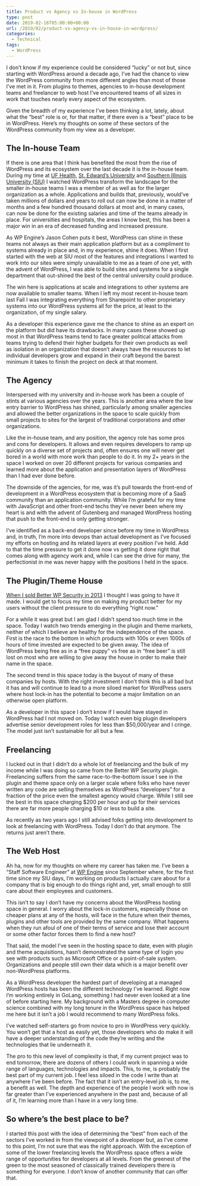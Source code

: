 ```yaml
---
title: Product vs Agency vs In-house in WordPress
type: post
date: 2019-02-16T05:00:00+00:00
url: /2019/02/product-vs-agency-vs-in-house-in-wordpress/
categories:
  - Technical
tags:
  - WordPress
---
```


I don’t know if my experience could be considered “lucky” or not but, since starting with WordPress around a decade ago, I’ve had the chance to view the WordPress community from more different angles than most of those I’ve met in it. From plugins to themes, agencies to in-house development teams and freelancer to web host I’ve encountered teams of all sizes in work that touches nearly every aspect of the ecosystem.

Given the breadth of my experience I’ve been thinking a lot, lately, about what the “best” role is or, for that matter, if there even is a “best” place to be in WordPress. Here’s my thoughts on some of these sectors of the WordPress community from my view as a developer.

## The In-house Team

If there is one area that I think has benefited the most from the rise of WordPress and its ecosystem over the last decade it is the in-house team. During my time at [UF Health][1], [St. Edward’s University][2] and [Southern Illinois University (SIU)][3] I watched WordPress transform the landscape for the smaller in-house teams I was a member of as well as for the larger organization as a whole. Applications and builds that, previously, would’ve taken millions of dollars and years to roll out can now be done in a matter of months and a few hundred thousand dollars at most and, in many cases, can now be done for the existing salaries and time of the teams already in place. For universities and hospitals, the areas I know best, this has been a major win in an era of decreased funding and increased pressure.

As WP Engine’s Jason Cohen puts it best, WordPress can shine in these teams not always as their main application platform but as a compliment to systems already in place and, in my experience, shine it does. When I first started with the web at SIU most of the features and integrations I wanted to work into our sites were simply unavailable to me as a team of one yet, with the advent of WordPress, I was able to build sites and systems for a single department that out-shined the best of the central university could produce.

The win here is applications at scale and integrations to other systems are now available to smaller teams. When I left my most recent in-house team last Fall I was integrating everything from Sharepoint to other proprietary systems into our WordPress systems all for the price, at least to the organization, of my single salary.

As a developer this experience gave me the chance to shine as an expert on the platform but did have its drawbacks. In many cases these showed up most in that WordPress teams tend to face greater political attacks from teams trying to defend their higher budgets for their own products as well as isolation in an organization that doesn’t always have the resources to let individual developers grow and expand in their craft beyond the barest minimum it takes to finish the project on deck at that moment.

## The Agency

Interspersed with my university and in-house work has been a couple of stints at various agencies over the years. This is another area where the low entry barrier to WordPress has shined, particularly among smaller agencies and allowed the better organizations in the space to scale quickly from small projects to sites for the largest of traditional corporations and other organizations.

Like the in-house team, and any position, the agency role has some pros and cons for developers. It allows and even requires developers to ramp up quickly on a diverse set of projects and, often ensures one will never get bored in a world with more work than people to do it. In my 2+ years in the space I worked on over 20 different projects for various companies and learned more about the application and presentation layers of WordPress than I had ever done before.

The downside of the agencies, for me, was it’s pull towards the front-end of development in a WordPress ecosystem that is becoming more of a SaaS community than an application community. While I’m grateful for my time with JavaScript and other front-end techs they’ve never been where my heart is and with the advent of Gutenberg and managed WordPress hosting that push to the front-end is only getting stronger.

I’ve identified as a back-end developer since before my time in WordPress and, in truth, I’m more into devops than actual development as I’ve focused my efforts on hosting and its related layers at every position I’ve held. Add to that the time pressure to get it done now vs getting it done right that comes along with agency work and, while I can see the drive for many, the perfectionist in me was never happy with the positions I held in the space.

## The Plugin/Theme House

[When I sold Better WP Security in 2013][4] I thought I was going to have it made. I would get to focus my time on making my product better for my users without the client pressure to do everything “right now.”

For a while it was great but I am glad I didn’t spend too much time in the space. Today I watch two trends emerging in the plugin and theme markets, neither of which I believe are healthy for the independence of the space. First is the race to the bottom in which products with 100s or even 1000s of hours of time invested are expected to be given away. The idea of WordPress being free as in a “free puppy” vs free as in “free beer” is still lost on most who are willing to give away the house in order to make their name in the space.

The second trend in this space today is the buyout of many of these companies by hosts. With the right investment I don’t think this is all bad but it has and will continue to lead to a more siloed market for WordPress users where host lock-in has the potential to become a major limitation on an otherwise open platform.

As a developer in this space I don’t know if I would have stayed in WordPress had I not moved on. Today I watch even big plugin developers advertise senior development roles for less than $50,000/year and I cringe. The model just isn’t sustainable for all but a few.

## Freelancing

I lucked out in that I didn’t do a whole lot of freelancing and the bulk of my income while I was doing so came from the Better WP Security plugin. Freelancing suffers from the same race-to-the-bottom issue I see in the plugin and theme space only on a larger scale where folks who have never written any code are selling themselves as WordPress “developers” for a fraction of the price even the smallest agency would charge. While I still see the best in this space charging $200 per hour and up for their services there are far more people charging $10 or less to build a site.

As recently as two years ago I still advised folks getting into development to look at freelancing with WordPress. Today I don’t do that anymore. The returns just aren’t there.

## The Web Host

Ah ha, now for my thoughts on where my career has taken me. I’ve been a “Staff Software Engineer” at [WP Engine][5] since September where, for the first time since my SIU days, I’m working on products I actually care about for a company that is big enough to do things right and, yet, small enough to still care about their employees and customers.

This isn’t to say I don’t have my concerns about the WordPress hosting space in general. I worry about the lock-in customers, especially those on cheaper plans at any of the hosts, will face in the future when their themes, plugins and other tools are provided by the same company. What happens when they run afoul of one of their terms of service and lose their account or some other factor forces them to find a new host?

That said, the model I’ve seen in the hosting space to date, even with plugin and theme acquisitions, hasn’t demonstrated the same type of login you see with products such as Microsoft Office or a point-of-sale system. Organizations and people still own their data which is a major benefit over non-WordPress platforms.

As a WordPress developer the hardest part of developing at a managed WordPress hosts has been the different technology I’ve learned. Right now I’m working entirely in GoLang, something I had never even looked at a line of before starting here. My background with a Masters degree in computer science combined with my long tenure in the WordPress space has helped me here but it isn’t a job I would recommend to many WordPress folks.

I’ve watched self-starters go from novice to pro in WordPress very quickly. You won’t get that a host as easily yet, those developers who do make it will have a deeper understanding of the code they’re writing and the technologies that lie underneath it.

The pro to this new level of complexity is that, if my current project was to end tomorrow, there are dozens of others I could work in spanning a wide range of languages, technologies and impacts. This, to me, is probably the best part of my current job. I feel less siloed in the code I write than at anywhere I’ve been before. The fact that it isn’t an entry-level job is, to me, a benefit as well. The depth and experience of the people I work with now is far greater than I’ve experienced anywhere in the past and, because of all of it, I’m learning more than I have in a very long time.

## So where’s the best place to be?

I started this post with the idea of determining the “best” from each of the sectors I’ve worked in from the viewpoint of a developer but, as I’ve come to this point, I’m not sure that was the right approach. With the exception of some of the lower freelancing levels the WordPress space offers a wide range of opportunities for developers at all levels. From the greenest of the green to the most seasoned of classically trained developers there is something for everyone. I don’t know of another community that can offer that.

 [1]: https://ufhealth.org/
 [2]: https://www.stedwards.edu/
 [3]: https://aviation.siu.edu/
 [4]: https://wptavern.com/ithemes-acquires-better-wp-security-plugin-and-hires-wordpress-security-expert-chris-wiegman
 [5]: https://wpengine.com/